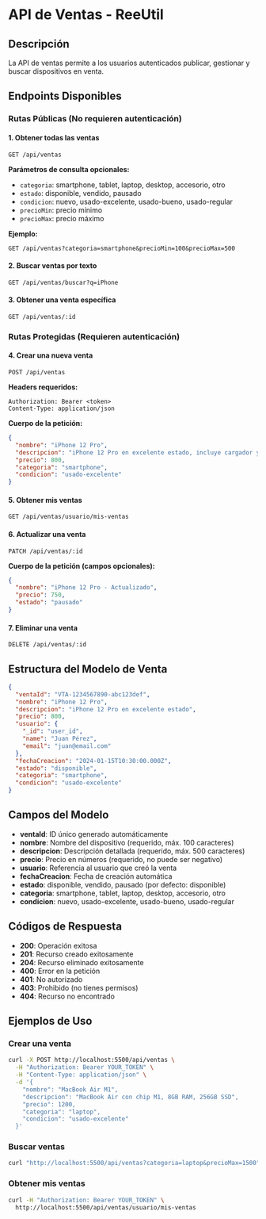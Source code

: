 # API de Ventas - ReeUtil

## Descripción
La API de ventas permite a los usuarios autenticados publicar, gestionar y buscar dispositivos en venta.

## Endpoints Disponibles

### Rutas Públicas (No requieren autenticación)

#### 1. Obtener todas las ventas
```
GET /api/ventas
```
**Parámetros de consulta opcionales:**
- `categoria`: smartphone, tablet, laptop, desktop, accesorio, otro
- `estado`: disponible, vendido, pausado
- `condicion`: nuevo, usado-excelente, usado-bueno, usado-regular
- `precioMin`: precio mínimo
- `precioMax`: precio máximo

**Ejemplo:**
```
GET /api/ventas?categoria=smartphone&precioMin=100&precioMax=500
```

#### 2. Buscar ventas por texto
```
GET /api/ventas/buscar?q=iPhone
```

#### 3. Obtener una venta específica
```
GET /api/ventas/:id
```

### Rutas Protegidas (Requieren autenticación)

#### 4. Crear una nueva venta
```
POST /api/ventas
```
**Headers requeridos:**
```
Authorization: Bearer <token>
Content-Type: application/json
```

**Cuerpo de la petición:**
```json
{
  "nombre": "iPhone 12 Pro",
  "descripcion": "iPhone 12 Pro en excelente estado, incluye cargador y caja original",
  "precio": 800,
  "categoria": "smartphone",
  "condicion": "usado-excelente"
}
```

#### 5. Obtener mis ventas
```
GET /api/ventas/usuario/mis-ventas
```

#### 6. Actualizar una venta
```
PATCH /api/ventas/:id
```
**Cuerpo de la petición (campos opcionales):**
```json
{
  "nombre": "iPhone 12 Pro - Actualizado",
  "precio": 750,
  "estado": "pausado"
}
```

#### 7. Eliminar una venta
```
DELETE /api/ventas/:id
```

## Estructura del Modelo de Venta

```json
{
  "ventaId": "VTA-1234567890-abc123def",
  "nombre": "iPhone 12 Pro",
  "descripcion": "iPhone 12 Pro en excelente estado",
  "precio": 800,
  "usuario": {
    "_id": "user_id",
    "name": "Juan Pérez",
    "email": "juan@email.com"
  },
  "fechaCreacion": "2024-01-15T10:30:00.000Z",
  "estado": "disponible",
  "categoria": "smartphone",
  "condicion": "usado-excelente"
}
```

## Campos del Modelo

- **ventaId**: ID único generado automáticamente
- **nombre**: Nombre del dispositivo (requerido, máx. 100 caracteres)
- **descripcion**: Descripción detallada (requerido, máx. 500 caracteres)
- **precio**: Precio en números (requerido, no puede ser negativo)
- **usuario**: Referencia al usuario que creó la venta
- **fechaCreacion**: Fecha de creación automática
- **estado**: disponible, vendido, pausado (por defecto: disponible)
- **categoria**: smartphone, tablet, laptop, desktop, accesorio, otro
- **condicion**: nuevo, usado-excelente, usado-bueno, usado-regular

## Códigos de Respuesta

- **200**: Operación exitosa
- **201**: Recurso creado exitosamente
- **204**: Recurso eliminado exitosamente
- **400**: Error en la petición
- **401**: No autorizado
- **403**: Prohibido (no tienes permisos)
- **404**: Recurso no encontrado

## Ejemplos de Uso

### Crear una venta
```bash
curl -X POST http://localhost:5500/api/ventas \
  -H "Authorization: Bearer YOUR_TOKEN" \
  -H "Content-Type: application/json" \
  -d '{
    "nombre": "MacBook Air M1",
    "descripcion": "MacBook Air con chip M1, 8GB RAM, 256GB SSD",
    "precio": 1200,
    "categoria": "laptop",
    "condicion": "usado-excelente"
  }'
```

### Buscar ventas
```bash
curl "http://localhost:5500/api/ventas?categoria=laptop&precioMax=1500"
```

### Obtener mis ventas
```bash
curl -H "Authorization: Bearer YOUR_TOKEN" \
  http://localhost:5500/api/ventas/usuario/mis-ventas
```